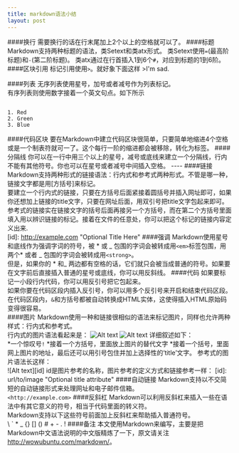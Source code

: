 ```yaml
---
title: markdown语法小结
layout: post
---
```


<meta http-equiv="content-type" content="text/html; charset=UTF-8">
####换行
需要换行的话在行末尾加上2个以上的空格就可以了。   
####标题
Markdown支持两种标题的语法，类Setext和类atx形式。   
类Setext使用<code>=</code>(最高阶标题)和<code>-</code>(第二阶标题)。   
类atx通过在行首插入1到6个<code>#</code>，对应到标题的1到6阶。   
####区块引用
标记引用使用<code>></code>。就好象下面这样   
>I'm sad.   

####列表
无序列表使用星号，加号或者减号作为列表标记。   
有序列表则使用数字接着一个英文句点。如下所示
<pre><code>
1. Red
2. Green
3. Blue
</code></pre>
####代码区块
要在Markdown中建立代码区块很简单，只要简单地缩进4个空格或是一个制表符就可一了。这个每行一阶的缩进都会被移除，转化为<code></code>标签。
####分隔线
你可以在一行中用三个以上的星号，减号或底线来建立一个分隔线，行内不能有其他符号。你也可以在星号或者减号中间插入空格。
    ----
####链接
Markdown支持两种形式的链接语法：行内式和参考式两种形式。不管是哪一种，链接文字都是用[方括号]来标记。  
要建立一个行内式的链接，只要在方括号后面紧接着圆括号并插入网址即可，如果你还想加上链接的title文字，只要在网址后面，用双引号把title文字包起来即可。   
参考式的链接实在链接文字的括号后面再接另一个方括号，而在第二个方括号里面填入用以辨识链接的标记。接着在文件的任意处，你可以把这个标记的链接内容定义出来.  
    [id]: http://example.com "Optional Title Here"
####强调
Markdown使用星号和底线作为强调字词的符号，被 * 或 \_ 包围的字词会被转成用`<em>`标签包围，用两个\* 或者 \_ 包围的字词会被转成用`<strong>`。   
但是，如果你的 \* 和\_ 两边都有空格的话，它们就只会被当成普通的符号。如果要在文字前后直接插入普通的星号或底线，你可以用反斜线。
####代码
如果要标记一小段行内代码，你可以用反引号把它包起来。   
如果你要在代码区段内插入反引号，你可以用多个反引号来开启和结束代码区段。  
在代码区段内，`&`和方括号都被自动转换成HTML实体，这使得插入HTML原始码变得很容易。   
####图片
Markdown使用一种和链接很相似的语法来标记图片，同样也允许两种样式：行内式和参考式。   
行内式的图片语法看起来是：
    ![Alt text](/path/to/img.jpg)
    ![Alt text](/path/to/img.jpg "Optional title")
详细叙述如下：   
*一个惊叹号`!`
*接着一个方括号，里面放上图片的替代文字
*接着一个括号，里面网上图片的地址，最后还可以用引号包住并加上选择性的‘title’文字。
参考式的图片语法长这样：   
    ![Alt text][id]
id是图片参考的名称，图片参考的定义方式和链接参考一样：
    [id]: url/to/image "Optional title attribute"
####自动链接
Markdown支持以不交简短的自动链接形式来处理网址和电子邮件信箱。  
    `<http://example.com>`
####反斜杠
Markdown可以利用反斜杠来插入一些在语法中有其它意义的符号，相当于代码里面的转义符。   
Markdown支持以下这些符号前面加上反斜杠来帮助插入普通符号。  
    \ \` \* \_ \{\} \[\] \(\) \# \+ \- \. \!
####备注
本文使用Markdown来编写，主要是把Markdown中文语法说明的中文版精炼了一下，原文请关注<http://wowubuntu.com/markdown/>。
